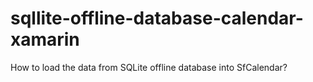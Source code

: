 # sqllite-offline-database-calendar-xamarin
How to load the data from SQLite offline database into SfCalendar?
